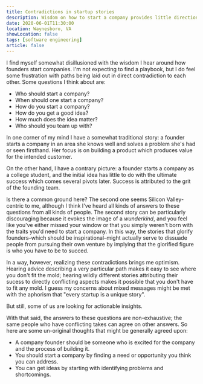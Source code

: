 ```yaml
---
title: Contradictions in startup stories
description: Wisdom on how to start a company provides little direction
date: 2020-06-01T11:30:00
location: Waynesboro, VA
showLocation: false
tags: [software engineering]
article: false
---
```


I find myself somewhat disillusioned with the wisdom I hear around how founders start companies. I'm not expecting to find a playbook, but I do feel some frustration with paths being laid out in direct contradiction to each other. Some questions I think about are:

- Who should start a company?
- When should one start a company?
- How do you start a company?
- How do you get a good idea?
- How much does the idea matter?
- Who should you team up with?

In one corner of my mind I have a somewhat traditional story: a founder starts a company in an area she knows well and solves a problem she's had or seen firsthand. Her focus is on building a product which produces value for the intended customer.

On the other hand, I have a contrary picture: a founder starts a company as a college student, and the initial idea has little to do with the ultimate success which comes several pivots later. Success is attributed to the grit of the founding team.

Is there a common ground here? The second one seems Silicon Valley-centric to me, although I think I've heard all kinds of answers to these questions from all kinds of people. The second story can be particularly discouraging because it evokes the image of a *wunderkind*, and you feel like you've either missed your window or that you simply weren't born with the traits you'd need to start a company. In this way, the stories that glorify founders–which should be inspirational–might actually serve to dissuade people from pursuing their own venture by implying that the glorified figure is who you have to be to succed.

In a way, however, realizing these contradictions brings me optimism. Hearing advice describing a very particular path makes it easy to see where you don't fit the mold; hearing wildly different stories attributing their sucess to directly conflicting aspects makes it possible that you don't have to fit any mold. I guess my concerns about mixed messages might be met with the aphorism that "every startup is a unique story". 

But still, some of us are looking for actionable insights.

With that said, the answers to these questions are non-exhaustive; the same people who have conflicting takes can agree on other answers. So here are some un-original thoughts that might be generally agreed upon:

- A company founder should be someone who is excited for the company and the process of building it.
- You should start a company by finding a need or opportunity you think you can address.
- You can get ideas by starting with identifying problems and shortcomings.
 